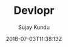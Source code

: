 ---
title: "Devlopr "
github: https://github.com/sujaykundu777/devlopr-jekyll
demo: https://devlopr.netlify.com
author: Sujay Kundu

ssg:
  - Jekyll
cms:
  - No Cms
date: 2018-07-03T11:38:13Z
github_branch: master
---
